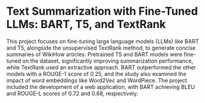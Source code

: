 # Text Summarization with Fine-Tuned LLMs: BART, T5, and TextRank
This project focuses on fine-tuning large language models (LLMs) like BART and T5, alongside the unsupervised TextRank method, to generate concise summaries of WikiHow articles. Pretrained T5 and BART models were fine-tuned on the dataset, significantly improving summarization performance, while TextRank used an extractive approach. BART outperformed the other models with a ROUGE-1 score of 0.25, and the study also examined the impact of word embeddings like Word2Vec and WordPiece. The project included the development of a web application, with BART achieving BLEU and ROUGE-L scores of 0.72 and 0.68, respectively.
